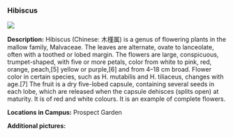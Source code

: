 ### Hibiscus
![](http://www.astro.princeton.edu/~ruixu/fig/Hibiscus.jpg)

**Description:** Hibiscus (Chinese: 木槿属) is a genus of flowering plants in the mallow family, Malvaceae. The leaves are alternate, ovate to lanceolate, often with a toothed or lobed margin. The flowers are large, conspicuous, trumpet-shaped, with five or more petals, color from white to pink, red, orange, peach,[5] yellow or purple,[6] and from 4–18 cm broad. Flower color in certain species, such as H. mutabilis and H. tiliaceus, changes with age.[7] The fruit is a dry five-lobed capsule, containing several seeds in each lobe, which are released when the capsule dehisces (splits open) at maturity. It is of red and white colours. It is an example of complete flowers.


**Locations in Campus:** Prospect Garden

**Additional pictures:**
